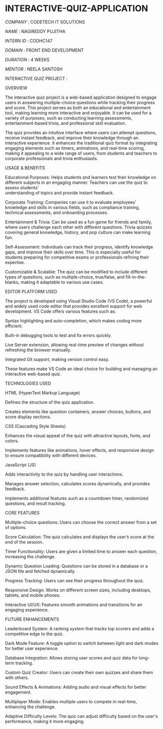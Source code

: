 # INTERACTIVE-QUIZ-APPLICATION

*COMPANY*   : CODETECH IT SOLUTIONS

*NAME*      : NAGIREDDY PUJITHA

*INTERN ID* : CODHC147

*DOMAIN*    : FRONT END DEVELOPMENT

*DURATION*  : 4 WEEKS

*MENTOR*    : NEELA SANTOSH

INTERACTIVE QUIZ PROJECT :

OVERVIEW

The interactive quiz project is a web-based application designed to engage users in answering multiple-choice questions while tracking their progress and score. 
This project serves as both an educational and entertainment tool, making learning more interactive and enjoyable. It can be used for a variety of purposes, such as 
conducting learning assessments, entertainment-based trivia, and professional skill evaluation.

The quiz provides an intuitive interface where users can attempt questions, receive instant feedback, and improve their knowledge through an interactive experience. 
It enhances the traditional quiz format by integrating engaging elements such as timers, animations, and real-time scoring, making it appealing to a wide range of 
users, from students and teachers to corporate professionals and trivia enthusiasts.

USAGE & BENEFITS

  Educational Purposes: Helps students and learners test their knowledge on different subjects in an engaging manner. Teachers can use the quiz to assess students'  
understanding of topics and provide instant feedback.

  Corporate Training: Companies can use it to evaluate employees’ knowledge and skills in various fields, such as compliance training, technical assessments, and 
onboarding processes.

  Entertainment & Trivia: Can be used as a fun game for friends and family, where users challenge each other with different questions. Trivia quizzes covering 
general knowledge, history, and pop culture can make learning fun.

  Self-Assessment: Individuals can track their progress, identify knowledge gaps, and improve their skills over time. This is especially useful for students 
preparing for competitive exams or professionals refining their expertise.

  Customizable & Scalable: The quiz can be modified to include different types of questions, such as multiple-choice, true/false, and fill-in-the-blanks, making it 
adaptable to various use cases.

EDITOR PLATFORM USED

The project is developed using Visual Studio Code (VS Code), a powerful and widely used code editor that provides excellent support for web development. VS Code 
offers various features such as:

  Syntax highlighting and auto-completion, which makes coding more efficient.

  Built-in debugging tools to test and fix errors quickly.

  Live Server extension, allowing real-time preview of changes without refreshing the browser manually.

  Integrated Git support, making version control easy.

These features make VS Code an ideal choice for building and managing an interactive web-based quiz.

TECHNOLOGIES USED

HTML (HyperText Markup Language)

  Defines the structure of the quiz application.

  Creates elements like question containers, answer choices, buttons, and score display sections.

CSS (Cascading Style Sheets)

  Enhances the visual appeal of the quiz with attractive layouts, fonts, and colors.

  Implements features like animations, hover effects, and responsive design to ensure compatibility with different devices.

JavaScript (JS)

  Adds interactivity to the quiz by handling user interactions.

  Manages answer selection, calculates scores dynamically, and provides feedback.

  Implements additional features such as a countdown timer, randomized questions, and result tracking.

CORE FEATURES

  Multiple-choice questions: Users can choose the correct answer from a set of options.

  Score Calculation: The quiz calculates and displays the user’s score at the end of the session.

  Timer Functionality: Users are given a limited time to answer each question, increasing the challenge.

  Dynamic Question Loading: Questions can be stored in a database or a JSON file and fetched dynamically.

  Progress Tracking: Users can see their progress throughout the quiz.

  Responsive Design: Works on different screen sizes, including desktops, tablets, and mobile phones.

  Interactive UI/UX: Features smooth animations and transitions for an engaging experience.

FUTURE ENHANCEMENTS

  Leaderboard System: A ranking system that tracks top scorers and adds a competitive edge to the quiz.

  Dark Mode Feature: A toggle option to switch between light and dark modes for better user experience.

  Database Integration: Allows storing user scores and quiz data for long-term tracking.

  Custom Quiz Creator: Users can create their own quizzes and share them with others.

  Sound Effects & Animations: Adding audio and visual effects for better engagement.

  Multiplayer Mode: Enables multiple users to compete in real-time, enhancing the challenge.

  Adaptive Difficulty Levels: The quiz can adjust difficulty based on the user's performance, making it more engaging.
    
